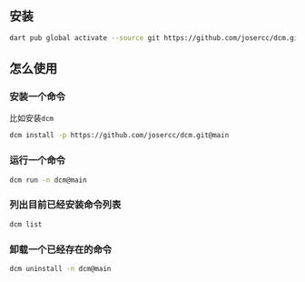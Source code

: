 
## 安装

```bash
dart pub global activate --source git https://github.com/josercc/dcm.git
```

## 怎么使用

### 安装一个命令

比如安装`dcm`

```bash
dcm install -p https://github.com/josercc/dcm.git@main
```

### 运行一个命令

```bash
dcm run -n dcm@main
```

### 列出目前已经安装命令列表

```bash
dcm list
```

### 卸载一个已经存在的命令
```bash
dcm uninstall -n dcm@main
```

